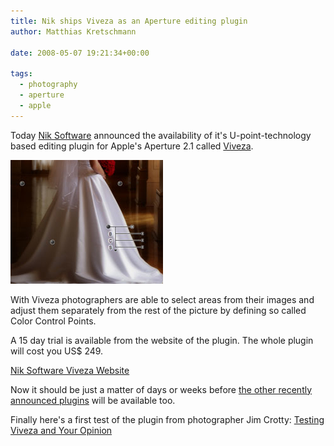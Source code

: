 ```yaml
---
title: Nik ships Viveza as an Aperture editing plugin
author: Matthias Kretschmann

date: 2008-05-07 19:21:34+00:00

tags:
  - photography
  - aperture
  - apple
---
```


Today [Nik Software](http://www.niksoftware.com) announced the availability of it's U-point-technology based editing plugin for Apple's Aperture 2.1 called [Viveza](http://www.niksoftware.com/viveza).

![Viveza](./viveza.png)

With Viveza photographers are able to select areas from their images and adjust them separately from the rest of the picture by defining so called Color Control Points.

A 15 day trial is available from the website of the plugin. The whole plugin will cost you US\$ 249.

[Nik Software Viveza Website](http://www.niksoftware.com/viveza)

Now it should be just a matter of days or weeks before [the other recently announced plugins](http://www.kremalicious.com/2008/04/first-aperture-adjustment-plugins-have-arrived/) will be available too.

Finally here's a first test of the plugin from photographer Jim Crotty:
[Testing Viveza and Your Opinion](http://calmphotos.com/index.php/2008/05/07/testing-viveza-and-your-opinion/)
